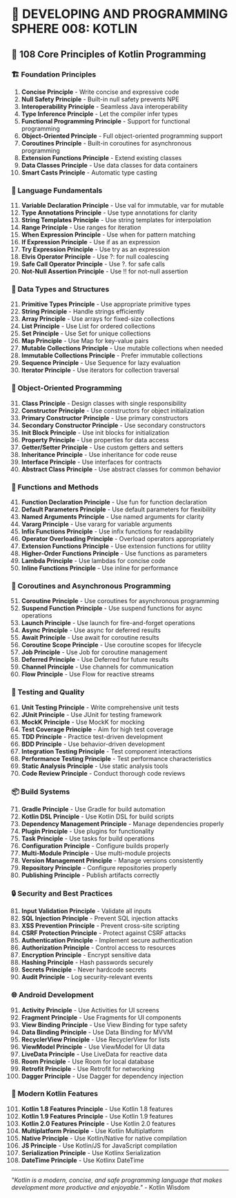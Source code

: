 # 🌟 DEVELOPING AND PROGRAMMING SPHERE 008: KOTLIN

## 🎯 108 Core Principles of Kotlin Programming

### 🏗️ Foundation Principles

1. **Concise Principle** - Write concise and expressive code
2. **Null Safety Principle** - Built-in null safety prevents NPE
3. **Interoperability Principle** - Seamless Java interoperability
4. **Type Inference Principle** - Let the compiler infer types
5. **Functional Programming Principle** - Support for functional programming
6. **Object-Oriented Principle** - Full object-oriented programming support
7. **Coroutines Principle** - Built-in coroutines for asynchronous programming
8. **Extension Functions Principle** - Extend existing classes
9. **Data Classes Principle** - Use data classes for data containers
10. **Smart Casts Principle** - Automatic type casting

### 🎯 Language Fundamentals

11. **Variable Declaration Principle** - Use val for immutable, var for mutable
12. **Type Annotations Principle** - Use type annotations for clarity
13. **String Templates Principle** - Use string templates for interpolation
14. **Range Principle** - Use ranges for iteration
15. **When Expression Principle** - Use when for pattern matching
16. **If Expression Principle** - Use if as an expression
17. **Try Expression Principle** - Use try as an expression
18. **Elvis Operator Principle** - Use ?: for null coalescing
19. **Safe Call Operator Principle** - Use ?. for safe calls
20. **Not-Null Assertion Principle** - Use !! for not-null assertion

### 🧮 Data Types and Structures

21. **Primitive Types Principle** - Use appropriate primitive types
22. **String Principle** - Handle strings efficiently
23. **Array Principle** - Use arrays for fixed-size collections
24. **List Principle** - Use List for ordered collections
25. **Set Principle** - Use Set for unique collections
26. **Map Principle** - Use Map for key-value pairs
27. **Mutable Collections Principle** - Use mutable collections when needed
28. **Immutable Collections Principle** - Prefer immutable collections
29. **Sequence Principle** - Use Sequence for lazy evaluation
30. **Iterator Principle** - Use iterators for collection traversal

### 🎨 Object-Oriented Programming

31. **Class Principle** - Design classes with single responsibility
32. **Constructor Principle** - Use constructors for object initialization
33. **Primary Constructor Principle** - Use primary constructors
34. **Secondary Constructor Principle** - Use secondary constructors
35. **Init Block Principle** - Use init blocks for initialization
36. **Property Principle** - Use properties for data access
37. **Getter/Setter Principle** - Use custom getters and setters
38. **Inheritance Principle** - Use inheritance for code reuse
39. **Interface Principle** - Use interfaces for contracts
40. **Abstract Class Principle** - Use abstract classes for common behavior

### 🔧 Functions and Methods

41. **Function Declaration Principle** - Use fun for function declaration
42. **Default Parameters Principle** - Use default parameters for flexibility
43. **Named Arguments Principle** - Use named arguments for clarity
44. **Vararg Principle** - Use vararg for variable arguments
45. **Infix Functions Principle** - Use infix functions for readability
46. **Operator Overloading Principle** - Overload operators appropriately
47. **Extension Functions Principle** - Use extension functions for utility
48. **Higher-Order Functions Principle** - Use functions as parameters
49. **Lambda Principle** - Use lambdas for concise code
50. **Inline Functions Principle** - Use inline for performance

### 🚀 Coroutines and Asynchronous Programming

51. **Coroutine Principle** - Use coroutines for asynchronous programming
52. **Suspend Function Principle** - Use suspend functions for async operations
53. **Launch Principle** - Use launch for fire-and-forget operations
54. **Async Principle** - Use async for deferred results
55. **Await Principle** - Use await for coroutine results
56. **Coroutine Scope Principle** - Use coroutine scopes for lifecycle
57. **Job Principle** - Use Job for coroutine management
58. **Deferred Principle** - Use Deferred for future results
59. **Channel Principle** - Use channels for communication
60. **Flow Principle** - Use Flow for reactive streams

### 🧪 Testing and Quality

61. **Unit Testing Principle** - Write comprehensive unit tests
62. **JUnit Principle** - Use JUnit for testing framework
63. **MockK Principle** - Use MockK for mocking
64. **Test Coverage Principle** - Aim for high test coverage
65. **TDD Principle** - Practice test-driven development
66. **BDD Principle** - Use behavior-driven development
67. **Integration Testing Principle** - Test component interactions
68. **Performance Testing Principle** - Test performance characteristics
69. **Static Analysis Principle** - Use static analysis tools
70. **Code Review Principle** - Conduct thorough code reviews

### 📦 Build Systems

71. **Gradle Principle** - Use Gradle for build automation
72. **Kotlin DSL Principle** - Use Kotlin DSL for build scripts
73. **Dependency Management Principle** - Manage dependencies properly
74. **Plugin Principle** - Use plugins for functionality
75. **Task Principle** - Use tasks for build operations
76. **Configuration Principle** - Configure builds properly
77. **Multi-Module Principle** - Use multi-module projects
78. **Version Management Principle** - Manage versions consistently
79. **Repository Principle** - Configure repositories properly
80. **Publishing Principle** - Publish artifacts correctly

### 🔒 Security and Best Practices

81. **Input Validation Principle** - Validate all inputs
82. **SQL Injection Principle** - Prevent SQL injection attacks
83. **XSS Prevention Principle** - Prevent cross-site scripting
84. **CSRF Protection Principle** - Protect against CSRF attacks
85. **Authentication Principle** - Implement secure authentication
86. **Authorization Principle** - Control access to resources
87. **Encryption Principle** - Encrypt sensitive data
88. **Hashing Principle** - Hash passwords securely
89. **Secrets Principle** - Never hardcode secrets
90. **Audit Principle** - Log security-relevant events

### 🌐 Android Development

91. **Activity Principle** - Use Activities for UI screens
92. **Fragment Principle** - Use Fragments for UI components
93. **View Binding Principle** - Use View Binding for type safety
94. **Data Binding Principle** - Use Data Binding for MVVM
95. **RecyclerView Principle** - Use RecyclerView for lists
96. **ViewModel Principle** - Use ViewModel for UI data
97. **LiveData Principle** - Use LiveData for reactive data
98. **Room Principle** - Use Room for local database
99. **Retrofit Principle** - Use Retrofit for networking
100. **Dagger Principle** - Use Dagger for dependency injection

### 🚀 Modern Kotlin Features

101. **Kotlin 1.8 Features Principle** - Use Kotlin 1.8 features
102. **Kotlin 1.9 Features Principle** - Use Kotlin 1.9 features
103. **Kotlin 2.0 Features Principle** - Use Kotlin 2.0 features
104. **Multiplatform Principle** - Use Kotlin Multiplatform
105. **Native Principle** - Use Kotlin/Native for native compilation
106. **JS Principle** - Use Kotlin/JS for JavaScript compilation
107. **Serialization Principle** - Use Kotlinx Serialization
108. **DateTime Principle** - Use Kotlinx DateTime

---

*"Kotlin is a modern, concise, and safe programming language that makes development more productive and enjoyable."* - Kotlin Wisdom


